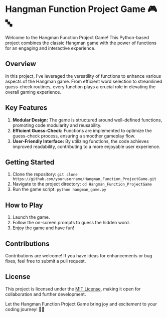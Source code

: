 # Hangman Function Project Game 🎮🔤

Welcome to the Hangman Function Project Game! This Python-based project combines the classic Hangman game with the power of functions for an engaging and interactive experience.

## Overview
In this project, I've leveraged the versatility of functions to enhance various aspects of the Hangman game. From efficient word selection to streamlined guess-check routines, every function plays a crucial role in elevating the overall gaming experience.

## Key Features
1. **Modular Design:** The game is structured around well-defined functions, promoting code modularity and reusability.
2. **Efficient Guess-Check:** Functions are implemented to optimize the guess-check process, ensuring a smoother gameplay flow.
3. **User-Friendly Interface:** By utilizing functions, the code achieves improved readability, contributing to a more enjoyable user experience.

## Getting Started
1. Clone the repository: `git clone https://github.com/yourusername/Hangman_Function_ProjectGame.git`
2. Navigate to the project directory: `cd Hangman_Function_ProjectGame`
3. Run the game script: `python hangman_game.py`

## How to Play
1. Launch the game.
2. Follow the on-screen prompts to guess the hidden word.
3. Enjoy the game and have fun!

## Contributions
Contributions are welcome! If you have ideas for enhancements or bug fixes, feel free to submit a pull request.

## License
This project is licensed under the [MIT License](LICENSE), making it open for collaboration and further development.

Let the Hangman Function Project Game bring joy and excitement to your coding journey! 🚀🔠